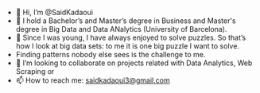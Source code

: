 - 👋 Hi, I’m @SaidKadaoui
- 👀 I hold a Bachelor’s and Master’s degree in Business and Master's degree in Big Data and Data ANalytics (University of Barcelona).
- 🌱 Since I was young, I have always enjoyed to solve puzzles. So that’s how I look at big data sets: to me it is one big puzzle I want to solve. 
- Finding patterns nobody else sees is the challenge to me.
- 💞️ I’m looking to collaborate on projects related with Data Analytics, Web Scraping or 
- 📫 How to reach me: saidkadaoui3@gmail.com

<!---
SaidKadaoui/SaidKadaoui is a ✨ special ✨ repository because its `README.md` (this file) appears on your GitHub profile.
You can click the Preview link to take a look at your changes.
--->
